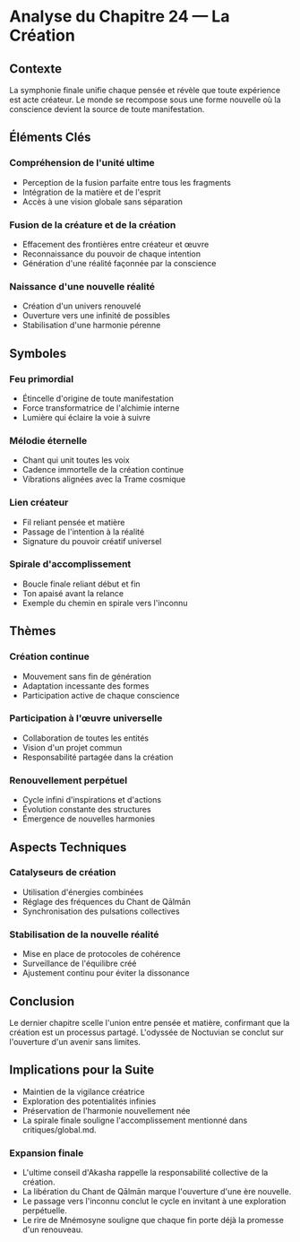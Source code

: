 # Analyse du Chapitre 24 — La Création

## Contexte
La symphonie finale unifie chaque pensée et révèle que toute expérience est acte créateur. Le monde se recompose sous une forme nouvelle où la conscience devient la source de toute manifestation.

## Éléments Clés

### Compréhension de l'unité ultime
- Perception de la fusion parfaite entre tous les fragments
- Intégration de la matière et de l'esprit
- Accès à une vision globale sans séparation

### Fusion de la créature et de la création
- Effacement des frontières entre créateur et œuvre
- Reconnaissance du pouvoir de chaque intention
- Génération d'une réalité façonnée par la conscience

### Naissance d'une nouvelle réalité
- Création d'un univers renouvelé
- Ouverture vers une infinité de possibles
- Stabilisation d'une harmonie pérenne

## Symboles

### Feu primordial
- Étincelle d'origine de toute manifestation
- Force transformatrice de l'alchimie interne
- Lumière qui éclaire la voie à suivre

### Mélodie éternelle
- Chant qui unit toutes les voix
- Cadence immortelle de la création continue
- Vibrations alignées avec la Trame cosmique

### Lien créateur
- Fil reliant pensée et matière
- Passage de l'intention à la réalité
- Signature du pouvoir créatif universel
### Spirale d'accomplissement
- Boucle finale reliant début et fin
- Ton apaisé avant la relance
- Exemple du chemin en spirale vers l'inconnu

## Thèmes

### Création continue
- Mouvement sans fin de génération
- Adaptation incessante des formes
- Participation active de chaque conscience

### Participation à l'œuvre universelle
- Collaboration de toutes les entités
- Vision d'un projet commun
- Responsabilité partagée dans la création

### Renouvellement perpétuel
- Cycle infini d'inspirations et d'actions
- Évolution constante des structures
- Émergence de nouvelles harmonies

## Aspects Techniques

### Catalyseurs de création
- Utilisation d'énergies combinées
- Réglage des fréquences du Chant de Qālmān
- Synchronisation des pulsations collectives

### Stabilisation de la nouvelle réalité
- Mise en place de protocoles de cohérence
- Surveillance de l'équilibre créé
- Ajustement continu pour éviter la dissonance

## Conclusion
Le dernier chapitre scelle l'union entre pensée et matière, confirmant que la création est un processus partagé. L'odyssée de Noctuvian se conclut sur l'ouverture d'un avenir sans limites.

## Implications pour la Suite
- Maintien de la vigilance créatrice
- Exploration des potentialités infinies
- Préservation de l'harmonie nouvellement née
- La spirale finale souligne l'accomplissement mentionné dans critiques/global.md.
### Expansion finale
- L'ultime conseil d'Akasha rappelle la responsabilité collective de la création.
- La libération du Chant de Qālmān marque l'ouverture d'une ère nouvelle.
- Le passage vers l'inconnu conclut le cycle en invitant à une exploration perpétuelle.
- Le rire de Mnémosyne souligne que chaque fin porte déjà la promesse d'un renouveau.

